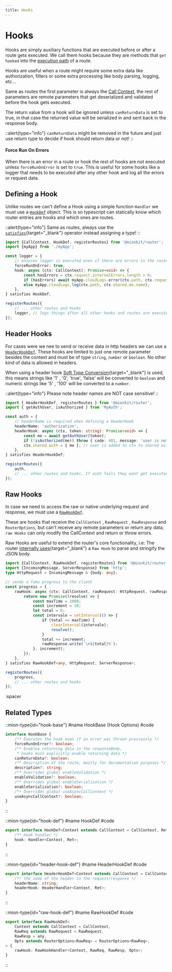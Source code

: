 ```yaml
---
title: Hooks
---
```


# Hooks

Hooks are simply auxiliary functions that are executed before or after a route gets executed. We call them hooks because they are methods that `get hooked` into the [execution path](./4.execution-path.md) of a route.

Hooks are useful when a route might require some extra data like authorization, filters or some extra processing like body parsing, logging, etc...

Same as routes the first parameter is always the [Call Context](./call-context), the rest of parameters are remote parameters that get deserialized and validated before the hook gets executed.

The return value from a hook will be ignored unless `canReturnData` is set to true, in that case the returned value will be serialized in and sent back in the response body. 

::alert{type="info"}
`canReturnData` might be removed in the future and just use return type to decide if hook should return data or not!
::

#### Force Run On Errors

When there is an error in a route or hook the rest of hooks are not executed unless `forceRunOnError` is set to `true`. 
This is useful for some hooks like a logger that needs to be executed after any other hook and log all the errors or request data.

## Defining a Hook

Unlike routes we can't define a Hook using a simple function `Handler` we must use a [`HookDef`](#type-hook-def) object. This is so typescript can statically know which router entries are hooks and which ones are routes.

::alert{type="info"}
Same as routes, always use the [`satisfies`](https://www.typescriptlang.org/docs/handbook/release-notes/typescript-4-9.html#the-satisfies-operator){target="_blank"} operator instead assigning a type! 
::

<!-- embedme ../../../../packages/router/examples/hooks-definition.routes.ts -->
```ts
import {CallContext, HookDef, registerRoutes} from '@mionkit/router';
import {myApp} from './myApp';

const logger = {
    // ensures logger is executed even if there are errors in the route or other hooks
    forceRunOnError: true,
    hook: async (ctx: CallContext): Promise<void> => {
        const hasErrors = ctx.request.internalErrors.length > 0;
        if (hasErrors) await myApp.cloudLogs.error(ctx.path, ctx.request.internalErrors);
        else myApp.cloudLogs.log(ctx.path, ctx.shared.me.name);
    },
} satisfies HookDef;

registerRoutes({
    // ... other routes and hooks
    logger, // logs things after all other hooks and routes are executed
});

```

## Header Hooks

For cases were we nee to send or receive data in http headers we can use a [`HeaderHookDef`](#type-header-hook-def). These hooks are limited to just one remote parameter besides the context and must be of type `string`, `number` or `boolean`. No other kind of data is allowed in headers.

When using a header hook [Soft Type Conversion](https://docs.deepkit.io/english/serialization.html#serialisation-loosely-convertion){target="_blank"} is used, this means strings like '1' , '0', 'true', 'false'
will be converted to `boolean` and numeric strings like '5' , '100' will be converted to a `number`.

::alert{type="info"}
Please note header names are NOT case sensitive!
::

<!-- embedme ../../../../packages/router/examples/hooks-header-definition.routes.ts -->
```ts
import { HeaderHookDef, registerRoutes } from '@mionkit/router';
import { getAuthUser, isAuthorized } from 'MyAuth';

const auth = {
    // headerName is required when defining a HeaderHook
    headerName: 'authorization',
    headerHook: async (ctx, token: string): Promise<void> => {
        const me = await getAuthUser(token);
        if (!isAuthorized(me)) throw { code: 401, message: 'user is not authorized' };
        ctx.shared.auth = { me }; // user is added to ctx to shared with other routes/hooks
    },
} satisfies HeaderHookDef;

registerRoutes({
    auth,
    // ... other routes and hooks. If auth fails they wont get executed
});

```

## Raw Hooks

In case we need to access the raw or native underlying request and response, we must use a [`RawHookDef`](#type-raw-hook-def).

These are hooks that receive the `CallContext` , `RawRequest` , `RawResponse` and `RouterOptions`, but can't receive any remote parameters or return any data, `raw Hooks` can only modify the CallContext and return or throw errors.

Raw Hooks are useful to extend the router's core functionality, i.e: The router [internally uses](https://github.com/MionKit/mion/blob/master/packages/router/src/jsonBodyParser.ts){target="_blank"} a `Raw Hook` to parse and stringify the JSON body.

<!-- embedme ../../../../packages/router/examples/hooks-raw-definition.routes.ts -->
```ts
import {CallContext, RawHookDef, registerRoutes} from '@mionkit/router';
import {IncomingMessage, ServerResponse} from 'http';
type HttpRequest = IncomingMessage & {body: any};

// sends a fake progress to the client
const progress = {
    rawHook: async (ctx: CallContext, rawRequest: HttpRequest, rawResponse: ServerResponse): Promise<void> => {
        return new Promise((resolve) => {
            const maxTime = 1000;
            const increment = 10;
            let total = 0;
            const intervale = setInterval(() => {
                if (total >= maxTime) {
                    clearInterval(intervale);
                    resolve();
                }
                total += increment;
                rawResponse.write(`\n${total}%`);
            }, increment);
        });
    },
} satisfies RawHookDef<any, HttpRequest, ServerResponse>;

registerRoutes({
    progress,
    // ... other routes and hooks
});

```

:spacer

## Related Types

::mion-type{id="hook-base"}
#name
HookBase (Hook Options)
#code
<!-- embedme ../../../../packages/router/src/types.ts#L55-L69 -->
```ts
interface HookBase {
    /** Executes the hook even if an error was thrown previously */
    forceRunOnError?: boolean;
    /** Enables returning data in the responseBody,
     * hooks must explicitly enable returning data */
    canReturnData?: boolean;
    /** Description of the route, mostly for documentation purposes */
    description?: string;
    /** Overrides global enableValidation */
    enableValidation?: boolean;
    /** Overrides global enableSerialization */
    enableSerialization?: boolean;
    /** Overrides global useAsyncCallContext */
    useAsyncCallContext?: boolean;
}
```
::

::mion-type{id="hook-def"}
#name
HookDef
#code
<!-- embedme ../../../../packages/router/src/types.ts#L72-L75 -->
```ts
export interface HookDef<Context extends CallContext = CallContext, Ret = any> extends HookBase {
    /** Hook handler */
    hook: Handler<Context, Ret>;
}
```
::

::mion-type{id="header-hook-def"}
#name
HeaderHookDef
#code
<!-- embedme ../../../../packages/router/src/types.ts#L78-L82 -->
```ts
export interface HeaderHookDef<Context extends CallContext = CallContext, Ret = any> extends HookBase {
    /** the name of the header in the request/response */
    headerName: string;
    headerHook: HeaderHandler<Context, Ret>;
}
```
::

::mion-type{id="raw-hook-def"}
#name
RawHookDef
#code
<!-- embedme ../../../../packages/router/src/types.ts#L88-L95 -->
```ts
export interface RawHookDef<
    Context extends CallContext = CallContext,
    RawReq extends RawRequest = RawRequest,
    RawResp = any,
    Opts extends RouterOptions<RawReq> = RouterOptions<RawReq>,
> {
    rawHook: RawHookHandler<Context, RawReq, RawResp, Opts>;
}
```
::
